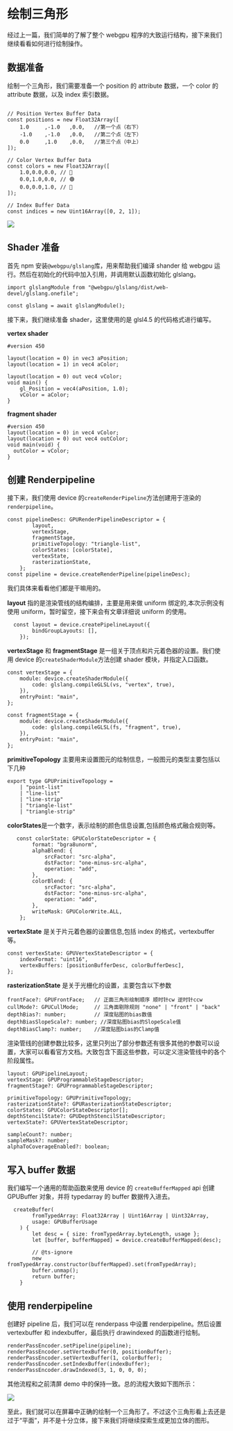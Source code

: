 # 绘制三角形

经过上一篇，我们简单的了解了整个 webgpu 程序的大致运行结构，接下来我们继续看看如何进行绘制操作。

## 数据准备

绘制一个三角形，我们需要准备一个 position 的 attribute 数据，一个 color 的 attribute 数据，以及 index 索引数据。

```

// Position Vertex Buffer Data
const positions = new Float32Array([
    1.0     ,-1.0   ,0.0,   //第一个点（右下）
    -1.0    ,-1.0   ,0.0,   //第二个点（左下）
    0.0     ,1.0    ,0.0,   //第三个点（中上）
]);

// Color Vertex Buffer Data
const colors = new Float32Array([
    1.0,0.0,0.0, // 🔴
    0.0,1.0,0.0, // 🟢
    0.0,0.0,1.0, // 🔵
]);

// Index Buffer Data
const indices = new Uint16Array([0, 2, 1]);

```

![](http://blogstatic.linhongxu.com/webgpu/triangle.png)

## Shader 准备

首先 npm 安装`@webgpu/glslang`库，用来帮助我们编译 shander 给 webgpu 运行。然后在初始化的代码中加入引用，并调用默认函数初始化 glslang。

```
import glslangModule from "@webgpu/glslang/dist/web-devel/glslang.onefile";

const glslang = await glslangModule();
```

接下来，我们继续准备 shader，这里使用的是 glsl4.5 的代码格式进行编写。

**vertex shader**

```
#version 450

layout(location = 0) in vec3 aPosition;
layout(location = 1) in vec4 aColor;

layout(location = 0) out vec4 vColor;
void main() {
    gl_Position = vec4(aPosition, 1.0);
    vColor = aColor;
}
```

**fragment shader**

```
#version 450
layout(location = 0) in vec4 vColor;
layout(location = 0) out vec4 outColor;
void main(void) {
  outColor = vColor;
}
```

## 创建 Renderpipeline

接下来，我们使用 device 的`createRenderPipeline`方法创建用于渲染的 `renderpipeline`。

```
const pipelineDesc: GPURenderPipelineDescriptor = {
        layout,
        vertexStage,
        fragmentStage,
        primitiveTopology: "triangle-list",
        colorStates: [colorState],
        vertexState,
        rasterizationState,
    };
const pipeline = device.createRenderPipeline(pipelineDesc);
```

我们具体来看看他们都是干嘛用的。

**layout** 指的是渲染管线的结构编排，主要是用来做 uniform 绑定的,本次示例没有使用 uniform，暂时留空，接下来会有文章详细说 uniform 的使用。

```
  const layout = device.createPipelineLayout({
        bindGroupLayouts: [],
    });
```

**vertexStage** 和 **fragmentStage** 是一组关于顶点和片元着色器的设置。我们使用 device 的`createShaderModule`方法创建 shader 模块，并指定入口函数。

```
const vertexStage = {
    module: device.createShaderModule({
        code: glslang.compileGLSL(vs, "vertex", true),
    }),
    entryPoint: "main",
};

const fragmentStage = {
    module: device.createShaderModule({
        code: glslang.compileGLSL(fs, "fragment", true),
    }),
    entryPoint: "main",
};
```

**primitiveTopology** 主要用来设置图元的绘制信息，一般图元的类型主要包括以下几种

```
export type GPUPrimitiveTopology =
    | "point-list"
    | "line-list"
    | "line-strip"
    | "triangle-list"
    | "triangle-strip"
```

**colorStates**是一个数字，表示绘制的颜色信息设置,包括颜色格式融合规则等。

```
   const colorState: GPUColorStateDescriptor = {
        format: "bgra8unorm",
        alphaBlend: {
            srcFactor: "src-alpha",
            dstFactor: "one-minus-src-alpha",
            operation: "add",
        },
        colorBlend: {
            srcFactor: "src-alpha",
            dstFactor: "one-minus-src-alpha",
            operation: "add",
        },
        writeMask: GPUColorWrite.ALL,
    };
```

**vertexState** 是关于片元着色器的设置信息,包括 index 的格式，vertexbuffer 等。

```
const vertexState: GPUVertexStateDescriptor = {
    indexFormat: "uint16",
    vertexBuffers: [positionBufferDesc, colorBufferDesc],
};
```

**rasterizationState** 是关于光栅化的设置，主要包含以下参数

```
frontFace?: GPUFrontFace;   // 正面三角形绘制顺序 顺时针cw 逆时针ccw
cullMode?: GPUCullMode;     // 三角面剔除规则 "none" | "front" | "back"
depthBias?: number;         // 深度贴图的bias数值
depthBiasSlopeScale?: number; //深度贴图bias的SlopeScale值
depthBiasClamp?: number;    //深度贴图bias的Clamp值
```

渲染管线的创建参数比较多，这里只列出了部分参数还有很多其他的参数可以设置，大家可以看看官方文档。大致包含下面这些参数，可以定义渲染管线中的各个阶段属性。

```
layout: GPUPipelineLayout;
vertexStage: GPUProgrammableStageDescriptor;
fragmentStage?: GPUProgrammableStageDescriptor;

primitiveTopology: GPUPrimitiveTopology;
rasterizationState?: GPURasterizationStateDescriptor;
colorStates: GPUColorStateDescriptor[];
depthStencilState?: GPUDepthStencilStateDescriptor;
vertexState?: GPUVertexStateDescriptor;

sampleCount?: number;
sampleMask?: number;
alphaToCoverageEnabled?: boolean;
```

## 写入 buffer 数据

我们编写一个通用的帮助函数来使用 device 的 `createBufferMapped` api 创建 GPUBuffer 对象，并将 typedarray 的 buffer 数据传入进去。

```
  createBuffer(
        fromTypedArray: Float32Array | Uint16Array | Uint32Array,
        usage: GPUBufferUsage
    ) {
        let desc = { size: fromTypedArray.byteLength, usage };
        let [buffer, bufferMapped] = device.createBufferMapped(desc);

        // @ts-ignore
        new fromTypedArray.constructor(bufferMapped).set(fromTypedArray);
        buffer.unmap();
        return buffer;
    }
```

## 使用 renderpipeline

创建好 pipeline 后，我们可以在 renderpass 中设置 renderpipeline。然后设置 vertexbuffer 和 indexbuffer，最后执行 drawindexed 的函数进行绘制。

```
renderPassEncoder.setPipeline(pipeline);
renderPassEncoder.setVertexBuffer(0, positionBuffer);
renderPassEncoder.setVertexBuffer(1, colorBuffer);
renderPassEncoder.setIndexBuffer(indexBuffer);
renderPassEncoder.drawIndexed(3, 1, 0, 0, 0);
```

其他流程和之前清屏 demo 中的保持一致。总的流程大致如下图所示：

![](http://blogstatic.linhongxu.com/webgpu/workflow.png)

至此，我们就可以在屏幕中正确的绘制一个三角形了。不过这个三角形看上去还是过于“平面”，并不是十分立体，接下来我们将继续探索生成更加立体的图形。
